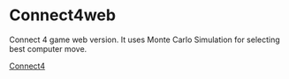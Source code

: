 # Connect4web
Connect 4 game web version. It uses Monte Carlo Simulation for selecting best computer move.

[Connect4](http://ongroa.com/connect4/)
